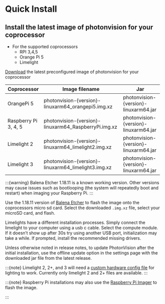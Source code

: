 # Quick Install

## Install the latest image of photonvision for your coprocessor

- For the supported coprocessors
  - RPI 3,4,5
  - Orange Pi 5
  - Limelight

[Download](https://github.com/PhotonVision/photonvision/releases/latest) the latest preconfigured image of photonvision for your coprocessor

| Coprocessor          | Image filename                                       | Jar                                   |
| -------------------- | ---------------------------------------------------- | ------------------------------------- |
| OrangePi 5           | photonvision-{version}-linuxarm64_orangepi5.img.xz   | photonvision-{version}-linuxarm64.jar |
| Raspberry Pi 3, 4, 5 | photonvision-{version}-linuxarm64_RaspberryPi.img.xz | photonvision-{version}-linuxarm64.jar |
| Limelight 2          | photonvision-{version}-linuxarm64_limelight2.img.xz  | photonvision-{version}-linuxarm64.jar |
| Limelight 3          | photonvision-{version}-linuxarm64_limelight3.img.xz  | photonvision-{version}-linuxarm64.jar |

:::{warning}
Balena Etcher 1.18.11 is a known working version. Other versions may cause issues such as bootlooping (the system will repeatedly boot and restart) when imaging your Raspberry Pi.
:::

Use the 1.18.11 version of [Balena Etcher](https://github.com/balena-io/etcher/releases/tag/v1.18.11) to flash the image onto the coprocessors micro sd card. Select the downloaded `.img.xz` file, select your microSD card, and flash.

Limelights have a different installation processes. Simply connect the limelight to your computer using a usb c cable. Select the compute module. If it doesn’t show up after 30s try using another USB port, initialization may take a while. If prompted, install the recommended missing drivers.

Unless otherwise noted in release notes, to update PhotonVision after the initial installation, use the offline update option in the settings page with the downloaded jar file from the latest release.

:::{note}
Limelight 2, 2+, and 3 will need a [custom hardware config file](https://github.com/PhotonVision/photonvision/tree/master/docs/source/docs/installation/sw_install/files) for lighting to work. Currently only limelight 2 and 2+ files are available.
:::

:::{note}
Raspberry Pi installations may also use the [Raspberry Pi Imager](https://www.raspberrypi.com/software/) to flash the image.

:::
